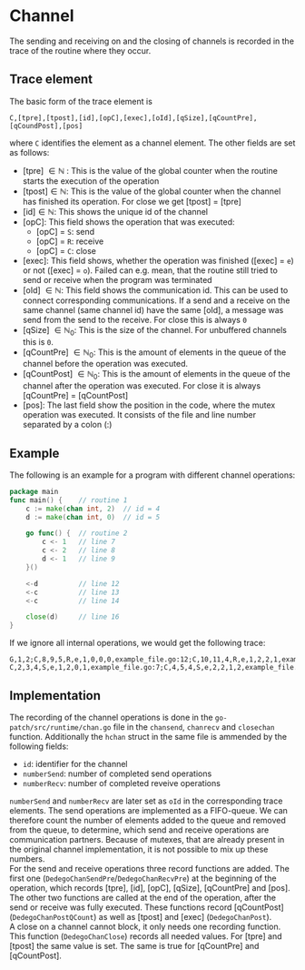 # Channel
The sending and receiving on and the closing of channels is recorded in the 
trace of the routine where they occur.

## Trace element
The basic form of the trace element is 
```
C,[tpre],[tpost],[id],[opC],[exec],[oId],[qSize],[qCountPre],[qCoundPost],[pos] 
```
where `C` identifies the element as a channel element. The other fields are 
set as follows:
- [tpre] $\in \mathbb N$ : This is the value of the global counter when the routine starts 
the execution of the operation
- [tpost]$\in \mathbb N$: This is the value of the global counter when the channel has finished its operation. For close we get [tpost] = [tpre]
- [id]$\in \mathbb N$: This shows the unique id of the channel
- [opC]: This field shows the operation that was executed:
    - [opC] = `S`: send
    - [opC] = `R`: receive
    - [opC] = `C`: close
- [exec]: This field shows, whether the operation was finished ([exec] = `e`) or
not ([exec] = `o`). Failed can e.g. mean, that the routine still tried to send or receive when the program was terminated
- [oId] $\in \mathbb N$: This field shows the communication id. This can be used to connect corresponding communications. If a send and a receive on the same channel (same channel id) have the same [oId], a message was send from the send to the receive. For close this is always `0`
- [qSize] $\in \mathbb N_0$: This is the size of the channel. For unbuffered channels this is `0`.
- [qCountPre] $\in \mathbb N_0$: This is the amount of elements 
in the queue of the channel before the operation was executed.
- [qCountPost] $\in \mathbb N_0$: This is the amount of elements in the queue of the channel after the operation was executed. For close it is always [qCountPre] = [qCountPost]
- [pos]: The last field show the position in the code, where the mutex operation 
was executed. It consists of the file and line number separated by a colon (:)
## Example
The following is an example for a program with different channel operations:
```go
package main
func main() {    // routine 1
    c := make(chan int, 2)  // id = 4
	d := make(chan int, 0)  // id = 5

	go func() {  // routine 2
		c <- 1   // line 7
		c <- 2   // line 8
		d <- 1   // line 9
	}()

	<-d          // line 12
	<-c          // line 13
	<-c          // line 14

	close(d)     // line 16
}
```
If we ignore all internal operations, we would get the following trace:
```
G,1,2;C,8,9,5,R,e,1,0,0,0,example_file.go:12;C,10,11,4,R,e,1,2,2,1,example_file.go:13;C,12,13,4,R,e,2,2,1,0,example_file.go:14;C,14,14,5,C,e,0,0,0,0,example_file.go:16
C,2,3,4,S,e,1,2,0,1,example_file.go:7;C,4,5,4,S,e,2,2,1,2,example_file.go:8;C,6,7,5,S,e,1,0,0,0,example_file.go:9
```

## Implementation
The recording of the channel operations is done in the 
`go-patch/src/runtime/chan.go` file in the `chansend`, `chanrecv` and `closechan` function. Additionally the 
`hchan` struct in the same file is ammended by the following fields:
- `id`: identifier for the channel
- `numberSend`: number of completed send operations
- `numberRecv`: number of completed reveive operations

`numberSend` and `numberRecv` are later set as `oId` in the corresponding trace elements. The send operations are implemented as a FIFO-queue. We can therefore count the number of elements added to the queue and removed from the
queue, to determine, which send and receive operations are
communication partners. Because of mutexes, that are already present in the original channel implementation,
it is not possible to mix up these numbers.\
For the send and receive operations three record functions are added. The first one (`DedegoChanSendPre`/`DedegoChanRecvPre`) at the beginning of the operation, which records [tpre], [id], [opC], [qSize], [qCountPre] and [pos].\
The other two functions are called at the end of the
operation, after the send or receive was fully executed.
These functions record [qCountPost] (`DedegoChanPostQCount`)
as well as [tpost] and [exec] (`DedegoChanPost`).\
A close on a channel cannot block, it only needs one recording function. This function (`DedegoChanClose`) records all needed values. For [tpre] and [tpost] the same 
value is set. The same is true for [qCountPre] and [qCountPost].